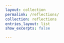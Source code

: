 ```yaml
---
layout: collection
permalink: /reflections/
collection: reflections
entries_layout: list
show_excerpts: false

---
```


